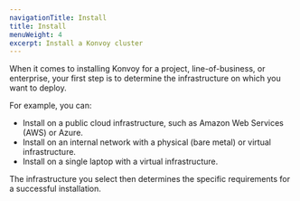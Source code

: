 ```yaml
---
navigationTitle: Install
title: Install
menuWeight: 4
excerpt: Install a Konvoy cluster
---
```


When it comes to installing Konvoy for a project, line-of-business, or enterprise, your first step is to determine the infrastructure on which you want to deploy.

For example, you can:

- Install on a public cloud infrastructure, such as Amazon Web Services (AWS) or Azure.
- Install on an internal network with a physical (bare metal) or virtual infrastructure.
- Install on a single laptop with a virtual infrastructure.

The infrastructure you select then determines the specific requirements for a successful installation.
